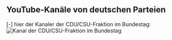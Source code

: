 YouTube-Kanäle von deutschen Parteien
--------------------------------------



[-] hier der Kanaler der CDU/CSU-Fraktion im Bundestag:
    ![Kanal der CDU/CSU-Fraktion im Bundestag](http://dorvak.github.io/cducsu.svg)

